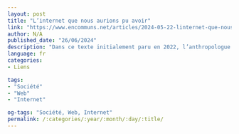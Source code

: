 ```yaml
---
layout: post
title: "L’internet que nous aurions pu avoir"
link: "https://www.encommuns.net/articles/2024-05-22-linternet-que-nous-aurions-pu-avoir/"
author: N/A
published_date: "26/06/2024"
description: "Dans ce texte initialement paru en 2022, l’anthropologue du numérique Christopher Kelty revient sur les transformations d’internet et ses promesses brisées. Dans un style singulier et personnel, il raconte comment les ambitions d’ouverture et d’accès à la connaissance, dont il a été à la fois témoin et acteur, ont paradoxalement nourri la clôture autoritaire de l’utopie numérique. Il révèle ainsi cet étrange retournement : comment se fait-il que l’internet que nous aurions pu avoir ait contribué à faire advenir l’internet que nous avons ?"
language: fr
categories:
- Liens

tags:
- "Société"
- "Web"
- "Internet"

og-tags: "Société, Web, Internet"
permalink: /:categories/:year/:month/:day/:title/
---
```

